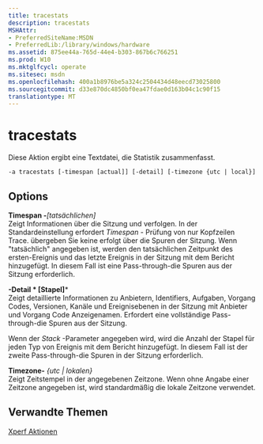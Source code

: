 ```yaml
---
title: tracestats
description: tracestats
MSHAttr:
- PreferredSiteName:MSDN
- PreferredLib:/library/windows/hardware
ms.assetid: 875ee44a-765d-44e4-b303-867b6c766251
ms.prod: W10
ms.mktglfcycl: operate
ms.sitesec: msdn
ms.openlocfilehash: 400a1b8976be5a324c2504434d48eecd73025800
ms.sourcegitcommit: d33e870dc4850bf0ea47fdae0d163b04c1c90f15
translationtype: MT
---
```

# <a name="tracestats"></a>tracestats


Diese Aktion ergibt eine Textdatei, die Statistik zusammenfasst.

``` syntax
-a tracestats [-timespan [actual]] [-detail] [-timezone {utc | local}]
```

## <a name="options"></a>Options


<a href="" id="-timespan-actual-"></a>**Timespan -***\[tatsächlichen\]*  
Zeigt Informationen über die Sitzung und verfolgen. In der Standardeinstellung erfordert *Timespan -* Prüfung von nur Kopfzeilen Trace. übergeben Sie keine erfolgt über die Spuren der Sitzung. Wenn "tatsächlich" angegeben ist, werden den tatsächlichen Zeitpunkt des ersten-Ereignis und das letzte Ereignis in der Sitzung mit dem Bericht hinzugefügt. In diesem Fall ist eine Pass-through-die Spuren aus der Sitzung erforderlich.

<a href="" id="-detail--stack-"></a>**-Detail * \[Stapel\]***  
Zeigt detaillierte Informationen zu Anbietern, Identifiers, Aufgaben, Vorgang Codes, Versionen, Kanäle und Ereignisebenen in der Sitzung mit Anbieter und Vorgang Code Anzeigenamen. Erfordert eine vollständige Pass-through-die Spuren aus der Sitzung.

Wenn der *Stack* -Parameter angegeben wird, wird die Anzahl der Stapel für jeden Typ von Ereignis mit dem Bericht hinzugefügt. In diesem Fall ist der zweite Pass-through-die Spuren in der Sitzung erforderlich.

<a href="" id="-timezone-utc-local-"></a>**Timezone-** *{utc | lokalen}*  
Zeigt Zeitstempel in der angegebenen Zeitzone. Wenn ohne Angabe einer Zeitzone angegeben ist, wird standardmäßig die lokale Zeitzone verwendet.

## <a name="related-topics"></a>Verwandte Themen


[Xperf Aktionen](xperf-actions.md)

 

 







